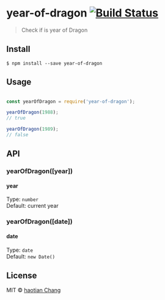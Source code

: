 # year-of-dragon [![Build Status](https://travis-ci.org/cht8687/year-of-dragon.svg?branch=master)](https://travis-ci.org/cht8687/year-of-dragon)

> Check if is year of Dragon

## Install

```
$ npm install --save year-of-dragon
```

## Usage

```js

const yearOfDragon = require('year-of-dragon');

yearOfDragon(1988);
// true

yearOfDragon(1989);
// false


```
## API

### yearOfDragon([year])

#### year

Type: `number`  
Default: current year

### yearOfDragon([date])

#### date

Type: `date`  
Default: `new Date()`

## License

MIT © [haotian Chang](https://github.com/cht8687)
